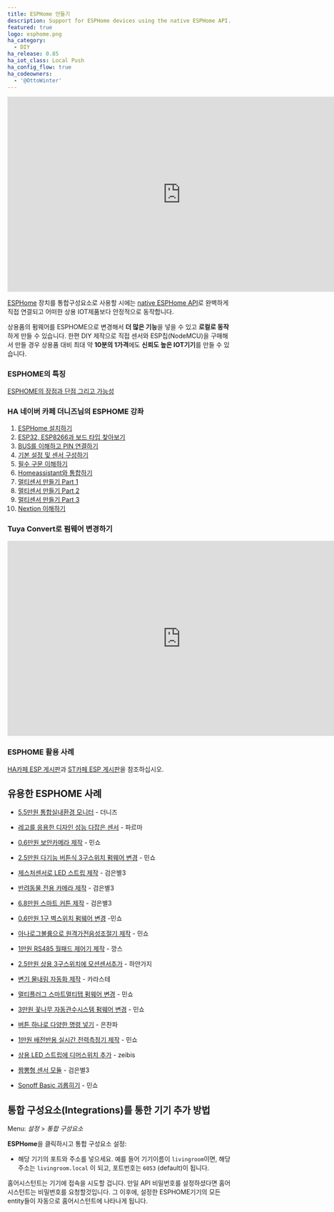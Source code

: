 ```yaml
---
title: ESPHome 만들기
description: Support for ESPHome devices using the native ESPHome API.
featured: true
logo: esphome.png
ha_category:
  - DIY
ha_release: 0.85
ha_iot_class: Local Push
ha_config_flow: true
ha_codeowners:
  - '@OttoWinter'
---
```


<div class='videoWrapper'>
<iframe width="776" height="437" src="https://www.youtube.com/embed/soKuma8DJWQ" frameborder="0" allow="accelerometer; autoplay; encrypted-media; gyroscope; picture-in-picture" allowfullscreen></iframe>
</div>

[ESPHome](https://esphome.io) 장치를 통합구성요소로 사용할 시에는 [native ESPHome API](https://esphome.io/components/api.html)로 완벽하게 직접 연결되고 어떠한 상용 IOT제품보다 안정적으로 동작합니다. 

상용품의 펌웨어를 ESPHOME으로 변경해서 **더 많은 기능**을 넣을 수 있고 **로컬로 동작**하게 만들 수 있습니다. 한편 DIY 제작으로 직접 센서와 ESP칩(NodeMCU)을 구매해서 만들 경우 상용품 대비 최대 약 **10분의 1가격**에도 **신뢰도 높은 IOT기기**를 만들 수 있습니다. 

### ESPHOME의 특징 ### 
  
[ESPHOME의 장점과 단점 그리고 가능성](https://cafe.naver.com/koreassistant/332)


### HA 네이버 카페 더니즈님의 ESPHOME 강좌 ###

  1. [ESPHome 설치하기](https://cafe.naver.com/koreassistant/754)
  2. [ESP32, ESP8266과 보드 타입 찾아보기](https://cafe.naver.com/koreassistant/755)
  3. [BUS를 이해하고 PIN 연결하기](https://cafe.naver.com/koreassistant/756)
  4. [기본 설정 및 센서 구성하기](https://cafe.naver.com/koreassistant/757)
  5. [필수 구문 이해하기](https://cafe.naver.com/koreassistant/758)
  6. [Homeassistant와 통합하기](https://cafe.naver.com/koreassistant/759)
  7. [멀티센서 만들기 Part 1](https://cafe.naver.com/koreassistant/760)
  8. [멀티센서 만들기 Part 2](https://cafe.naver.com/koreassistant/761)
  9. [멀티센서 만들기 Part 3](https://cafe.naver.com/koreassistant/762)
  10. [Nextion 이해하기](https://cafe.naver.com/koreassistant/763)


### Tuya Convert로 펌웨어 변경하기 ###

<div class='videoWrapper'>
<iframe width="776" height="437" src="https://www.youtube.com/embed/dt5-iZc4_qU" frameborder="0" allow="accelerometer; autoplay; encrypted-media; gyroscope; picture-in-picture" allowfullscreen></iframe>
</div>

### ESPHOME 활용 사례 ###

[HA카페 ESP 게시판](https://cafe.naver.com/ArticleList.nhn?search.clubid=29860180&search.menuid=14&search.boardtype=L)과 [ST카페 ESP 게시판](https://cafe.naver.com/ArticleList.nhn?search.clubid=29087792&search.menuid=117&search.boardtype=L)을 참조하십시오. 

## 유용한 ESPHOME 사례 

  * [5.5만원 통합실내환경 모니터](https://cafe.naver.com/stsmarthome/9355) - 더니즈
  * [레고를 응용한 디자인 성능 다잡은 센서](https://cafe.naver.com/koreassistant/1138) - 파르마

  * [0.6만원 보안카메라 제작](https://cafe.naver.com/stsmarthome/9612) - 민쇼 
  * [2.5만원 다기능 버튼식 3구스위치 펌웨어 변경](https://cafe.naver.com/stsmarthome/9947) - 민쇼
  * [제스처센서로 LED 스트립 제작](https://cafe.naver.com/stsmarthome/11127) - 검은별3
  * [반려동물 전용 카메라 제작](https://cafe.naver.com/stsmarthome/11740) - 검은별3 
  * [6.8만원 스마트 커튼 제작](https://cafe.naver.com/stsmarthome/13634) - 검은별3 
  * [0.6만원 1구 벽스위치 펌웨어 변경](https://cafe.naver.com/stsmarthome/12541) -민쇼 
  * [아나로그볼륨으로 원격가전음성조절기 제작](https://cafe.naver.com/stsmarthome/12756) - 민쇼
  * [1만원 RS485 월패드 제어기 제작](https://cafe.naver.com/stsmarthome/12973) - 깡스
  * [2.5만원 상용 3구스위치에 모션센서추가](https://cafe.naver.com/stsmarthome/13100) - 하얀가지
  * [변기 물내림 자동화 제작](https://cafe.naver.com/stsmarthome/13101) - 카라스테
  * [멀티플러그 스마트멀티탭 펌웨어 변경](https://cafe.naver.com/stsmarthome/13941) - 민쇼 
  * [3만원 꽃나무 자동관수시스템 펌웨어 변경](https://cafe.naver.com/koreassistant/82) - 민쇼
  * [버튼 하나로 다양한 명령 넣기](https://cafe.naver.com/koreassistant/188) - 은찬파
  * [1만원 배전반용 실시간 전력측정기 제작](https://cafe.naver.com/koreassistant/232) - 민쇼
  * [상용 LED 스트립에 디머스위치 추가](https://cafe.naver.com/koreassistant/288) - zeibis
  * [짬뽕형 센서 모듈](https://cafe.naver.com/koreassistant/830) - 검은별3
  * [Sonoff Basic 괴롭히기](https://cafe.naver.com/koreassistant/370) - 민쇼

## 통합 구성요소(Integrations)를 통한 기기 추가 방법 

Menu: *설정* > *통합 구성요소*

**ESPHome**을 클릭하시고 통합 구성요소 설정:

* 해당 기기의 포트와 주소를 넣으세요. 예를 들어 기기이름이 `livingroom`이면, 해당 주소는 `livingroom.local` 이 되고, 포트번호는 `6053` (default)이 됩니다.

홈어시스턴트는 기기에 접속을 시도할 겁니다. 만일 API 비밀번호를 설정하셨다면 홈어시스턴트는 비밀번호를 요청할것입니다. 그 이후에, 설정한 ESPHOME기기의 모든 entity들이 자동으로 홈어시스턴트에 나타나게 됩니다. 
